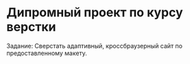 # Дипромный проект по курсу верстки
Задание: 
Сверстать адаптивный, кроссбраузерный сайт по предоставленному макету. 
